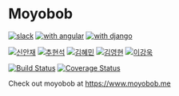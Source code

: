 # Moyobob

[![slack](https://badgen.net/badge//slack?icon=slack)](https://swpp2018.slack.com)
[![with angular](https://badgen.net/badge/with/Angular%206/blue)](https://angular.io/)
[![with django](https://badgen.net/badge/with/Django%202/blue)](https://www.djangoproject.com/)

[![신안재](https://badgen.net/badge/신안재/yuyupopo/green)](https://github.com/yuyupopo)
[![추현석](https://badgen.net/badge/추현석/cngustjr1235/cyan)](https://github.com/cngustjr1235)
[![김혜민](https://badgen.net/badge/김혜민/hyeminhaleykim/cyan)](https://github.com/hyeminhaleykim)
[![김영현](https://badgen.net/badge/김영현/kipa00/cyan)](https://github.com/kipa00)
[![이강욱](https://badgen.net/badge/이강욱/pbzweihander/cyan)](https://github.com/pbzweihander)

[![Build Status](https://circleci.com/gh/swsnu/swpp18-team5.svg?style=svg)](https://circleci.com/gh/swsnu/swpp18-team5)
[![Coverage Status](https://codecov.io/gh/swsnu/swpp18-team5/branch/master/graph/badge.svg)](https://codecov.io/gh/swsnu/swpp18-team5)

Check out moyobob at https://www.moyobob.me
